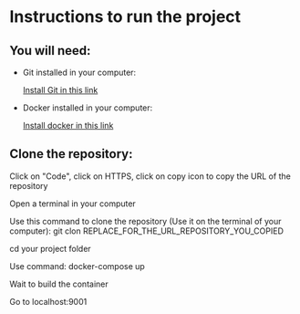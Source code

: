 <h1>Instructions to run the project</h1>
<h2>You will need:</h2>
<ul>
    <li>
        <p>Git installed in your computer:</p>
        <a href="https://git-scm.com/downloads">Install Git in this link</a>
    </li>
    <li>
        <p>Docker installed in your computer:</p>
        <a href="https://www.docker.com/get-started/">Install docker in this link</a>
    </li>
</ul>
<h2>Clone the repository:</h2>
<p>Click on "Code", click on HTTPS, click on copy icon to copy the URL of the repository</p>
<p>Open a terminal in your computer</p>
<p>Use this command to clone the repository (Use it on the terminal of your computer): git clon REPLACE_FOR_THE_URL_REPOSITORY_YOU_COPIED</p>
<p>cd your project folder</p>
<p>Use command: docker-compose up</p>
<p>Wait to build the container</p>
<p>Go to localhost:9001</p>
